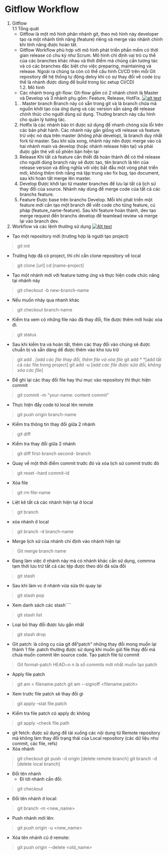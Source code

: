 # Gitflow Workflow
1. Gitflow <br>
   1.1 Tổng quát
    - Gitflow là một mô hình phân nhánh git, theo mô hình này developer tạo ra một nhánh tính năng (feature) riêng và merge vào nhánh chính khi tính năng được hoàn tất.
    - Gitflow Workflow phù hợp với mô hình phát triển phần mềm có thời gian release có chu kỳ như Scrum. Mô hình chỉ định vai trò cụ thể của các branches khác nhau và thời điểm mà chúng cần tương tác và có các branches đặc biệt cho việc preparing, maintaining và release. Ngoài ra chúng ta còn có thể cấu hình CI/CD trên mỗi Git repository để hệ thống tự động deloy khi có sự thay đổi về code (cụ thể là nhánh được dùng để build trong lúc setup CI/CD)<br>
   1.2. Mô hình
    - Các nhánh trong git-flow:
    Git-flow gồm có 2 nhánh chính là Master và Develop và 3 nhánh phụ gồm: Feature, Release, HotFix. 
    [![alt text](https://images.viblo.asia/84f47fd1-a009-4beb-8957-26395fe1023d.png)]()
    1. . Master branch
    Branch này có sẵn trong git và là branch chứa mã nguồn khởi tạo của ứng dụng và các version sẵn sàng để release chính thức cho người dùng sử dụng. Thưởng branch này cấu hình cho quản lý tương tác.
    2. Hotfix là các nhánh bảo trì được sử dụng để nhanh chóng sửa lỗi trên các bản phát hành. Các nhánh này gần giống với release và feature  trừ việc nó dựa trên master (không phải develop), là branch duy nhất fork từ master. Sau khi sửa xong, nhánh này nên được merge vào cả hai nhánh main và develop (hoặc nhánh release hiện tại) và phải được gắn thẻ với số phiên bản hiện tại
    3. Release
    Khi tất cả feature cần thiết đã hoàn thành để có thể release cho người dùng branch này sẽ được tạo, tên branch là tên của release version và đồng nghĩa với việc bắt đầu một vòng phát triển mới, không thêm tính năng mà tập trung vào fix bug, tạo document, sau khi hoàn tất merge lên master.
    4. Develop
    Được khởi tạo từ master branches để lưu lại tất cả lịch sử thay đổi của source. Nhánh này dùng để merge code của tất cả các branchs feature.
    5. Feature
    Được base trên branchs Develop. Mỗi khi phát triển một feature mới cần tạo một branch để viết code cho từng feature, cú pháp (feature_name-feature). Sau khi feature hoàn thành, dev tạo merge request đến branchs develop để teamlead review và merge lại vào branch dev.
2. Workflow và các lệnh thường sử dụng
[![Alt text](https://pbs.twimg.com/media/FZE95b-XkAUWWEK.jpg)](Workflow)
- Tạo một repository mới (trường hợp là người tạo project)
> git init
- Trường hợp đã có project, thì chỉ cần clone repository về local
> git clone [url]
> cd [name-project]
- Tạo một nhánh mới với feature tương ứng và thực hiện code chức năng tại nhánh này
> git checkout -b new-branch-name
- Nếu muốn nhảy qua nhanh khác
> git checkout branch-name
- Kiểm tra xem có những file nào đã thay đổi, file được thêm mới hoặc xóa đi.
> git status
- Sau khi kiểm tra và hoàn tất, thêm các thay đổi vào chúng sẽ được chuẩn bị và sẵn dàng dể được thêm vào kho lưu trữ
> git add .  *[add các file thay đổi, thêm file và xóa file*
> git add *      *[add tất cả các file trong project]
> git add -u     [*add các file được sửa đổi, không xóa các file*]
- Để ghi lại các thay đổi file hay thư mục vào repository thì thực hiện commit 
> git commit -m “your-name: content commit”
- Thực hiện đẩy code từ local lên remote
> git push origin branch-name
- Kiểm tra thông tin thay đổi giữa 2 nhánh
> git diff
- Kiểm tra thay đổi giữa 2 nhánh
> git diff first-branch second- branch
- Quay về một thời điểm commit trước đó và xóa lịch sử commit trước đó
> git reset –hard commit-id
- Xóa file
> git rm file-name
- Liệt kê tất cả các nhánh hiện tại ở local
> git branch
- xóa nhánh ở local
> git branch -d  branch-name
- Merge lịch sử của nhánh chỉ định vào nhánh hiện tại
> Git merge branch name
- Đang làm việc ở nhánh này mà có nhánh khác cần sử dụng, commna tạm thời lưu trữ tất cả các tệp được theo dõi đã sửa đổi
> git stash
- Sau khi làm vc ở nhánh vừa sửa thì quay lại
> git stash pop
- Xem danh sách các stash````
> git stash list
- Loại bỏ thay đổi được lưu gần nhất
> git stash drop
- Git patch:  là công cụ của git để“patch" những thay đổi mong muốn lại thành 1 file .patch thường được sử dụng khi muốn gửi file thay đổi mà chưa muốn commit lên source code.
Tạo patch file từ commit
> Git format-patch HEAD~n
n là số commits mới nhất muốn tạo patch
- Apply file patch
> git am < filename.patch
git am --signoff <filename.patch>
- Xem trước file patch sẽ thay đổi gì 
> git apply –stat file.patch
- Kiểm tra file patch có apply đc không
> git apply –check file.path
- git fetch: được sử dụng để tải xuống các nội dung từ Remote repository mà không làm thay đổi trạng thái của Local repository (các dữ liệu như commit, các file, refs)
- Xóa nhánh
> git checkout <another-branch>
> git push -d origin <branchname>   [delete remote branch]
> git branch -d <branchname>        [delete local branch]
- Đổi tên nhánh
  + Đi tới nhánh cần đổi:
 > git checkout <old-name>
  + Đổi tên nhánh ở local:
 > git branch -m <new_name>
  + Push nhánh mới lên:
 > git push origin -u <new_name>
  + Xóa tên nhánh cũ ở remote:
 > git push origin --delete <old_name>